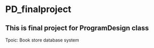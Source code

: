 # PD_finalproject
## This is final project for ProgramDesign class
<p>Tpoic: Book store database system</p>
